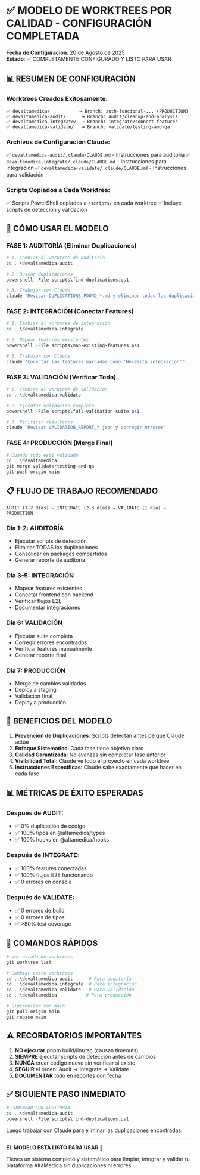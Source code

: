 # ✅ MODELO DE WORKTREES POR CALIDAD - CONFIGURACIÓN COMPLETADA

**Fecha de Configuración**: 20 de Agosto de 2025  
**Estado**: ✅ COMPLETAMENTE CONFIGURADO Y LISTO PARA USAR

## 📊 RESUMEN DE CONFIGURACIÓN

### Worktrees Creados Exitosamente:

```
✅ devaltamedica/           → Branch: auth-funcional-... (PRODUCTION)
✅ devaltamedica-audit/      → Branch: audit/cleanup-and-analysis
✅ devaltamedica-integrate/  → Branch: integrate/connect-features
✅ devaltamedica-validate/   → Branch: validate/testing-and-qa
```

### Archivos de Configuración Claude:

✅ `devaltamedica-audit/.claude/CLAUDE.md` - Instrucciones para auditoría
✅ `devaltamedica-integrate/.claude/CLAUDE.md` - Instrucciones para integración
✅ `devaltamedica-validate/.claude/CLAUDE.md` - Instrucciones para validación

### Scripts Copiados a Cada Worktree:

✅ Scripts PowerShell copiados a `/scripts/` en cada worktree
✅ Incluye scripts de detección y validación

## 🚀 CÓMO USAR EL MODELO

### FASE 1: AUDITORÍA (Eliminar Duplicaciones)

```powershell
# 1. Cambiar al worktree de auditoría
cd ..\devaltamedica-audit

# 2. Buscar duplicaciones
powershell -File scripts\find-duplications.ps1

# 3. Trabajar con Claude
claude "Revisar DUPLICATIONS_FOUND_*.md y eliminar todas las duplicaciones"
```

### FASE 2: INTEGRACIÓN (Conectar Features)

```powershell
# 1. Cambiar al worktree de integración
cd ..\devaltamedica-integrate

# 2. Mapear features existentes
powershell -File scripts\map-existing-features.ps1

# 3. Trabajar con Claude
claude "Conectar las features marcadas como 'Necesita integración'"
```

### FASE 3: VALIDACIÓN (Verificar Todo)

```powershell
# 1. Cambiar al worktree de validación
cd ..\devaltamedica-validate

# 2. Ejecutar validación completa
powershell -File scripts\full-validation-suite.ps1

# 3. Verificar resultados
claude "Revisar VALIDATION_REPORT_*.json y corregir errores"
```

### FASE 4: PRODUCCIÓN (Merge Final)

```powershell
# Cuando todo esté validado
cd ..\devaltamedica
git merge validate/testing-and-qa
git push origin main
```

## 📋 FLUJO DE TRABAJO RECOMENDADO

```
AUDIT (1-2 días) → INTEGRATE (2-3 días) → VALIDATE (1 día) → PRODUCTION
```

### Día 1-2: AUDITORÍA

- Ejecutar scripts de detección
- Eliminar TODAS las duplicaciones
- Consolidar en packages compartidos
- Generar reporte de auditoría

### Día 3-5: INTEGRACIÓN

- Mapear features existentes
- Conectar frontend con backend
- Verificar flujos E2E
- Documentar integraciones

### Día 6: VALIDACIÓN

- Ejecutar suite completa
- Corregir errores encontrados
- Verificar features manualmente
- Generar reporte final

### Día 7: PRODUCCIÓN

- Merge de cambios validados
- Deploy a staging
- Validación final
- Deploy a producción

## 🎯 BENEFICIOS DEL MODELO

1. **Prevención de Duplicaciones**: Scripts detectan antes de que Claude actúe
2. **Enfoque Sistemático**: Cada fase tiene objetivo claro
3. **Calidad Garantizada**: No avanzas sin completar fase anterior
4. **Visibilidad Total**: Claude ve todo el proyecto en cada worktree
5. **Instrucciones Específicas**: Claude sabe exactamente qué hacer en cada fase

## 📊 MÉTRICAS DE ÉXITO ESPERADAS

### Después de AUDIT:

- ✅ 0% duplicación de código
- ✅ 100% tipos en @altamedica/types
- ✅ 100% hooks en @altamedica/hooks

### Después de INTEGRATE:

- ✅ 100% features conectadas
- ✅ 100% flujos E2E funcionando
- ✅ 0 errores en consola

### Después de VALIDATE:

- ✅ 0 errores de build
- ✅ 0 errores de tipos
- ✅ >80% test coverage

## 🔧 COMANDOS RÁPIDOS

```powershell
# Ver estado de worktrees
git worktree list

# Cambiar entre worktrees
cd ..\devaltamedica-audit      # Para auditoría
cd ..\devaltamedica-integrate  # Para integración
cd ..\devaltamedica-validate   # Para validación
cd ..\devaltamedica           # Para producción

# Sincronizar con main
git pull origin main
git rebase main
```

## ⚠️ RECORDATORIOS IMPORTANTES

1. **NO ejecutar** pnpm build/lint/tsc (causan timeouts)
2. **SIEMPRE** ejecutar scripts de detección antes de cambios
3. **NUNCA** crear código nuevo sin verificar si existe
4. **SEGUIR** el orden: Audit → Integrate → Validate
5. **DOCUMENTAR** todo en reportes con fecha

## ✅ SIGUIENTE PASO INMEDIATO

```powershell
# COMENZAR CON AUDITORÍA
cd ..\devaltamedica-audit
powershell -File scripts\find-duplications.ps1
```

Luego trabajar con Claude para eliminar las duplicaciones encontradas.

---

**EL MODELO ESTÁ LISTO PARA USAR** 🎉

Tienes un sistema completo y sistemático para limpiar, integrar y validar tu plataforma AltaMedica sin duplicaciones ni errores.
